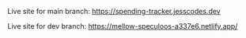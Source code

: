 
Live site for main branch: https://spending-tracker.jesscodes.dev

Live site for dev branch: https://mellow-speculoos-a337e6.netlify.app/
